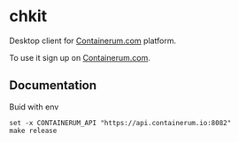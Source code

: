 # chkit
Desktop client for [Containerum.com](https://containerum.com) platform.

To use it sign up on [Containerum.com](https://containerum.com).

## Documentation

Buid with env 
```fish
set -x CONTAINERUM_API "https://api.containerum.io:8082"
make release
```


